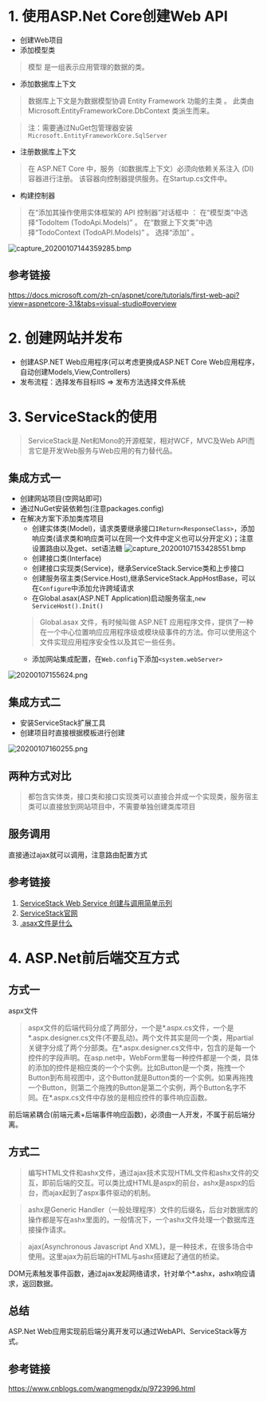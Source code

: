 # 1. 使用ASP.Net Core创建Web API
- 创建Web项目
- 添加模型类
> 模型 是一组表示应用管理的数据的类。
- 添加数据库上下文
> 数据库上下文是为数据模型协调 Entity Framework 功能的主类 。 此类由 Microsoft.EntityFrameworkCore.DbContext 类派生而来。

> 注：需要通过NuGet包管理器安装`Microsoft.EntityFrameworkCore.SqlServer`
- 注册数据库上下文
> 在 ASP.NET Core 中，服务（如数据库上下文）必须向依赖关系注入 (DI) 容器进行注册。 该容器向控制器提供服务。在Startup.cs文件中。
- 构建控制器
> 在“添加其操作使用实体框架的 API 控制器”对话框中 ：
在“模型类”中选择“TodoItem (TodoApi.Models)” 。
在“数据上下文类”中选择“TodoContext (TodoAPI.Models)” 。
选择“添加” 。

![capture_20200107144359285.bmp](http://ww1.sinaimg.cn/large/005SzfLuly1ganzv2ikcij30c20g2wez.jpg)
## 参考链接

https://docs.microsoft.com/zh-cn/aspnet/core/tutorials/first-web-api?view=aspnetcore-3.1&tabs=visual-studio#overview
# 2. 创建网站并发布
- 创建ASP.NET Web应用程序(可以考虑更换成ASP.NET Core Web应用程序，自动创建Models,View,Controllers)
- 发布流程：选择发布目标IIS => 发布方法选择文件系统
# 3. ServiceStack的使用
> ServiceStack是.Net和Mono的开源框架，相对WCF，MVC及Web API而言它是开发Web服务与Web应用的有力替代品。
## 集成方式一
- 创建网站项目(空网站即可)
- 通过NuGet安装依赖包(注意packages.config)
- 在解决方案下添加类库项目
    - 创建实体类(Model)，请求类要继承接口`IReturn<ResponseClass>`，添加响应类(请求类和响应类可以在同一个文件中定义也可以分开定义)；注意设置路由以及get、set语法糖
    ![capture_20200107153428551.bmp](http://ww1.sinaimg.cn/large/005SzfLuly1gao1ba6z4wj30et0eet8u.jpg)
    - 创建接口类(Interface)
    - 创建接口实现类(Service)，继承ServiceStack.Service类和上步接口
    - 创建服务宿主类(Service.Host),继承ServiceStack.AppHostBase，可以在`Configure`中添加允许跨域请求
    - 在Global.asax(ASP.NET Application)启动服务宿主,`new ServiceHost().Init()`
    > Global.asax 文件，有时候叫做 ASP.NET 应用程序文件，提供了一种在一个中心位置响应应用程序级或模块级事件的方法。你可以使用这个文件实现应用程序安全性以及其它一些任务。
    - 添加网站集成配置，在`Web.config`下添加`<system.webServer>`

![20200107155624.png](http://ww1.sinaimg.cn/large/005SzfLuly1gao21nwk6ej30co0nbaat.jpg)

## 集成方式二
- 安装ServiceStack扩展工具
- 创建项目时直接根据模板进行创建

![20200107160255.png](http://ww1.sinaimg.cn/large/005SzfLuly1gao29vyg2wj30cb0nbq3o.jpg)

## 两种方式对比
> 都包含实体类，接口类和接口实现类可以直接合并成一个实现类，服务宿主类可以直接放到网站项目中，不需要单独创建类库项目

## 服务调用
直接通过ajax就可以调用，注意路由配置方式

## 参考链接
1. [ServiceStack Web Service 创建与调用简单示列](https://www.cnblogs.com/woxpp/p/5012947.html)
2. [ServiceStack官网](https://servicestack.net/)
3. [.asax文件是什么](https://www.cnblogs.com/I-am-Betty/archive/2010/09/06/1819558.html)

# 4. ASP.Net前后端交互方式

## 方式一
aspx文件
> aspx文件的后端代码分成了两部分，一个是*.aspx.cs文件，一个是*.aspx.designer.cs文件(不要乱动)。两个文件其实是同一个类，用partial关键字分成了两个分部类。在*.aspx.designer.cs文件中，包含的是每一个控件的字段声明。在asp.net中，WebForm里每一种控件都是一个类，具体的添加的控件是相应类的一个个实例。比如Button是一个类，拖拽一个Button到布局视图中，这个Button就是Button类的一个实例。如果再拖拽一个Button，则第二个拖拽的Button是第二个实例，两个Button名字不同。在*.aspx.cs文件中存放的是相应控件的事件响应函数。

前后端紧耦合(前端元素+后端事件响应函数)，必须由一人开发，不属于前后端分离。

## 方式二

> 编写HTML文件和ashx文件，通过ajax技术实现HTML文件和ashx文件的交互，即前后端的交互。可以类比成HTML是aspx的前台，ashx是aspx的后台，而ajax起到了aspx事件驱动的机制。

> ashx是Generic Handler（一般处理程序）文件的后缀名，后台对数据库的操作都是写在ashx里面的。一般情况下，一个ashx文件处理一个数据库连接操作请求。

> ajax(Asynchronous Javascript And XML)，是一种技术，在很多场合中使用。这里ajax为前后端的HTML与ashx搭建起了通信的桥梁。

DOM元素触发事件函数，通过ajax发起网络请求，针对单个*.ashx，ashx响应请求，返回数据。

## 总结

ASP.Net Web应用实现前后端分离开发可以通过WebAPI、ServiceStack等方式。

## 参考链接
https://www.cnblogs.com/wangmengdx/p/9723996.html